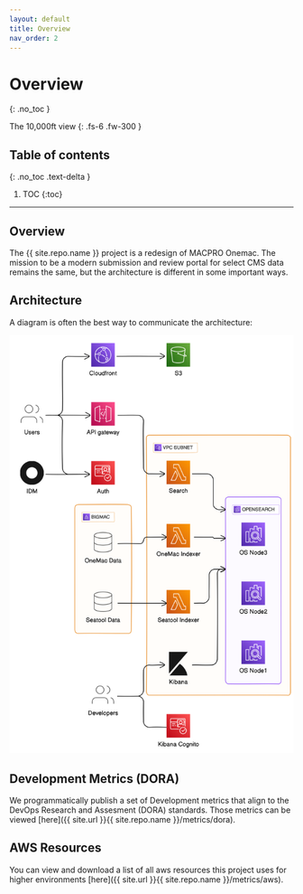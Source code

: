 ```yaml
---
layout: default
title: Overview
nav_order: 2
---
```


# Overview
{: .no_toc }

The 10,000ft view
{: .fs-6 .fw-300 }

## Table of contents
{: .no_toc .text-delta }

1. TOC
{:toc}

---

## Overview

The {{ site.repo.name }} project is a redesign of MACPRO Onemac. The mission to be a modern submission and review portal for select CMS data remains the same, but the architecture is different in some important ways.

## Architecture

A diagram is often the best way to communicate the architecture:

![diagram](../assets/diagram.svg)


## Development Metrics (DORA)

We programmatically publish a set of Development metrics that align to the DevOps Research and Assesment (DORA) standards.  Those metrics can be viewed [here]({{ site.url }}{{ site.repo.name }}/metrics/dora).

## AWS Resources

You can view and download a list of all aws resources this project uses for higher environments [here]({{ site.url }}{{ site.repo.name }}/metrics/aws).